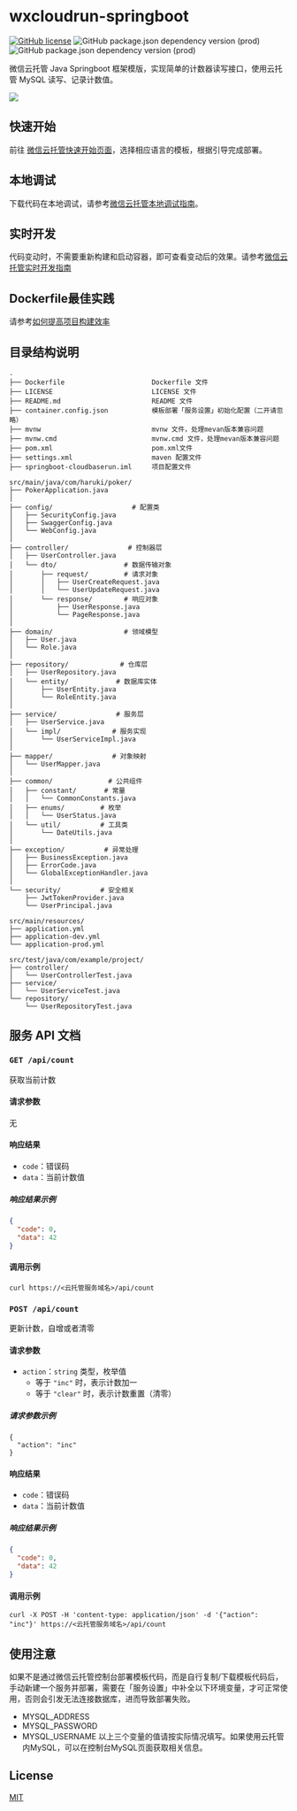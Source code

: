 # wxcloudrun-springboot
[![GitHub license](https://img.shields.io/github/license/WeixinCloud/wxcloudrun-express)](https://github.com/WeixinCloud/wxcloudrun-express)
![GitHub package.json dependency version (prod)](https://img.shields.io/badge/maven-3.6.0-green)
![GitHub package.json dependency version (prod)](https://img.shields.io/badge/jdk-11-green)

微信云托管 Java Springboot 框架模版，实现简单的计数器读写接口，使用云托管 MySQL 读写、记录计数值。

![](https://qcloudimg.tencent-cloud.cn/raw/be22992d297d1b9a1a5365e606276781.png)


## 快速开始
前往 [微信云托管快速开始页面](https://developers.weixin.qq.com/miniprogram/dev/wxcloudrun/src/basic/guide.html)，选择相应语言的模板，根据引导完成部署。

## 本地调试
下载代码在本地调试，请参考[微信云托管本地调试指南](https://developers.weixin.qq.com/miniprogram/dev/wxcloudrun/src/guide/debug/)。

## 实时开发
代码变动时，不需要重新构建和启动容器，即可查看变动后的效果。请参考[微信云托管实时开发指南](https://developers.weixin.qq.com/miniprogram/dev/wxcloudrun/src/guide/debug/dev.html)

## Dockerfile最佳实践
请参考[如何提高项目构建效率](https://developers.weixin.qq.com/miniprogram/dev/wxcloudrun/src/scene/build/speed.html)

## 目录结构说明
~~~
.
├── Dockerfile                      Dockerfile 文件
├── LICENSE                         LICENSE 文件
├── README.md                       README 文件
├── container.config.json           模板部署「服务设置」初始化配置（二开请忽略）
├── mvnw                            mvnw 文件，处理mevan版本兼容问题
├── mvnw.cmd                        mvnw.cmd 文件，处理mevan版本兼容问题
├── pom.xml                         pom.xml文件
├── settings.xml                    maven 配置文件
├── springboot-cloudbaserun.iml     项目配置文件

src/main/java/com/haruki/poker/
├── PokerApplication.java
│
├── config/                    # 配置类
│   ├── SecurityConfig.java
│   ├── SwaggerConfig.java
│   └── WebConfig.java
│
├── controller/               # 控制器层
│   ├── UserController.java
│   └── dto/                 # 数据传输对象
│       ├── request/         # 请求对象
│       │   ├── UserCreateRequest.java
│       │   └── UserUpdateRequest.java
│       └── response/        # 响应对象
│           ├── UserResponse.java
│           └── PageResponse.java
│
├── domain/                  # 领域模型
│   ├── User.java
│   └── Role.java
│
├── repository/             # 仓库层
│   ├── UserRepository.java
│   └── entity/            # 数据库实体
│       ├── UserEntity.java
│       └── RoleEntity.java
│
├── service/               # 服务层
│   ├── UserService.java
│   └── impl/             # 服务实现
│       └── UserServiceImpl.java
│
├── mapper/               # 对象映射
│   └── UserMapper.java
│
├── common/              # 公共组件
│   ├── constant/       # 常量
│   │   └── CommonConstants.java
│   ├── enums/         # 枚举
│   │   └── UserStatus.java
│   └── util/          # 工具类
│       └── DateUtils.java
│
├── exception/          # 异常处理
│   ├── BusinessException.java
│   ├── ErrorCode.java
│   └── GlobalExceptionHandler.java
│
└── security/          # 安全相关
    ├── JwtTokenProvider.java
    └── UserPrincipal.java

src/main/resources/
├── application.yml
├── application-dev.yml
└── application-prod.yml

src/test/java/com/example/project/
├── controller/
│   └── UserControllerTest.java
├── service/
│   └── UserServiceTest.java
└── repository/
    └── UserRepositoryTest.java
~~~


## 服务 API 文档

### `GET /api/count`

获取当前计数

#### 请求参数

无

#### 响应结果

- `code`：错误码
- `data`：当前计数值

##### 响应结果示例

```json
{
  "code": 0,
  "data": 42
}
```

#### 调用示例

```
curl https://<云托管服务域名>/api/count
```



### `POST /api/count`

更新计数，自增或者清零

#### 请求参数

- `action`：`string` 类型，枚举值
  - 等于 `"inc"` 时，表示计数加一
  - 等于 `"clear"` 时，表示计数重置（清零）

##### 请求参数示例

```
{
  "action": "inc"
}
```

#### 响应结果

- `code`：错误码
- `data`：当前计数值

##### 响应结果示例

```json
{
  "code": 0,
  "data": 42
}
```

#### 调用示例

```
curl -X POST -H 'content-type: application/json' -d '{"action": "inc"}' https://<云托管服务域名>/api/count
```

## 使用注意
如果不是通过微信云托管控制台部署模板代码，而是自行复制/下载模板代码后，手动新建一个服务并部署，需要在「服务设置」中补全以下环境变量，才可正常使用，否则会引发无法连接数据库，进而导致部署失败。
- MYSQL_ADDRESS
- MYSQL_PASSWORD
- MYSQL_USERNAME
以上三个变量的值请按实际情况填写。如果使用云托管内MySQL，可以在控制台MySQL页面获取相关信息。


## License

[MIT](./LICENSE)
